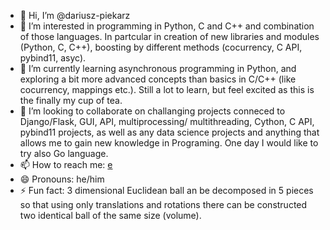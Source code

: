 - 👋 Hi, I’m @dariusz-piekarz
- 👀 I’m interested in programming in Python, C and C++ and combination of those languages. In partcular in creation of new libraries and modules (Python, C, C++), boosting by different methods
   (cocurrency, C API, pybind11, asyc).
- 🌱 I’m currently learning asynchronous programming in Python, and exploring a bit more advanced concepts than basics in C/C++ (like cocurrency, mappings etc.). Still a lot to learn, but feel excited
     as this is the finally my cup of tea.
- 💞️ I’m looking to collaborate on challanging projects conneced to Django/Flask, GUI, API, multiprocessing/ multithreading, Cython, C API, pybind11 projects, as well as any data science projects
      and anything that allows me to gain new knowledge in Programing. One day I would like to try also Go language.
- 📫 How to reach me: [e](https://www.linkedin.com/in/dariusz-piekarz/)
- 😄 Pronouns: he/him
- ⚡ Fun fact: 3 dimensional Euclidean ball an be decomposed in 5 pieces so that using only translations and rotations there can be constructed two identical ball of the same size (volume).

<!---
dariusz-piekarz/dariusz-piekarz is a ✨ special ✨ repository because its `README.md` (this file) appears on your GitHub profile.
You can click the Preview link to take a look at your changes.
--->
